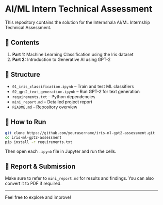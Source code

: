 # AI/ML Intern Technical Assessment

This repository contains the solution for the Internshala AI/ML Internship Technical Assessment.

## 📌 Contents

1. **Part 1:** Machine Learning Classification using the Iris dataset
2. **Part 2:** Introduction to Generative AI using GPT-2

## 📁 Structure

- `01_iris_classification.ipynb` – Train and test ML classifiers
- `02_gpt2_text_generation.ipynb` – Run GPT-2 for text generation
- `requirements.txt` – Python dependencies
- `mini_report.md` – Detailed project report
- `README.md` – Repository overview

## 🚀 How to Run

```bash
git clone https://github.com/yourusername/iris-ml-gpt2-assessment.git
cd iris-ml-gpt2-assessment
pip install -r requirements.txt
```

Then open each `.ipynb` file in Jupyter and run the cells.

## 📄 Report & Submission

Make sure to refer to `mini_report.md` for results and findings. You can also convert it to PDF if required.

---

Feel free to explore and improve!
